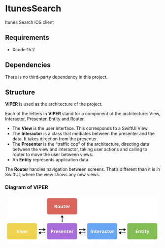 # ItunesSearch
Itunes Search iOS client

## Requirements

- Xcode 15.2

## Dependencies

There is no third-party dependency in this project.

## Structure

**VIPER** is used as the architecture of the project.

Each of the letters in **VIPER** stand for a component of the architecture: View, Interactor, Presenter, Entity and Router.

- The **View** is the user interface. This corresponds to a SwiftUI View.
- The **Interactor** is a class that mediates between the presenter and the data. It takes direction from the presenter.
- The **Presenter** is the “traffic cop” of the architecture, directing data between the view and interactor, taking user actions and calling to router to move the user between views.
- An **Entity** represents application data.

The **Router** handles navigation between screens. That’s different than it is in SwiftUI, where the view shows any new views.


### Diagram of **VIPER**

![Viper Diagram](viper.png)
